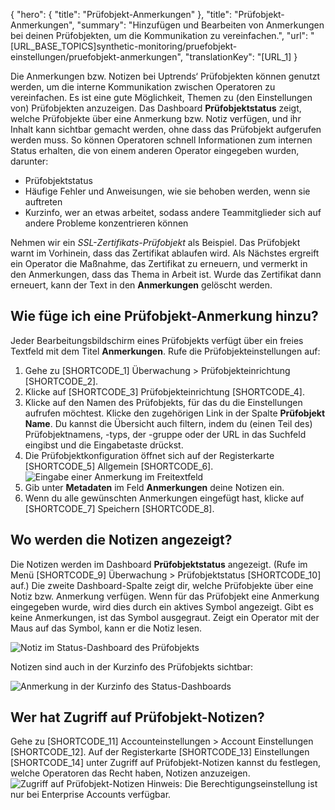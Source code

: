 ﻿{
  "hero": {
    "title": "Prüfobjekt-Anmerkungen"
  },
  "title": "Prüfobjekt-Anmerkungen",
  "summary": "Hinzufügen und Bearbeiten von Anmerkungen bei deinen Prüfobjekten, um die Kommunikation zu vereinfachen.",
  "url": "[URL_BASE_TOPICS]synthetic-monitoring/pruefobjekt-einstellungen/pruefobjekt-anmerkungen",
  "translationKey": "[URL_1]
}

 Die Anmerkungen bzw. Notizen bei Uptrends‘ Prüfobjekten können genutzt werden, um die interne Kommunikation zwischen Operatoren zu vereinfachen. Es ist eine gute Möglichkeit, Themen zu (den Einstellungen von) Prüfobjekten anzuzeigen. Das Dashboard **Prüfobjektstatus** zeigt, welche Prüfobjekte über eine Anmerkung bzw. Notiz verfügen, und ihr Inhalt kann sichtbar gemacht werden, ohne dass das Prüfobjekt aufgerufen werden muss. So können Operatoren schnell Informationen zum internen Status erhalten, die von einem anderen Operator eingegeben wurden, darunter:

- Prüfobjektstatus
- Häufige Fehler und Anweisungen, wie sie behoben werden, wenn sie auftreten
- Kurzinfo, wer an etwas arbeitet, sodass andere Teammitglieder sich auf andere Probleme konzentrieren können

Nehmen wir ein _SSL-Zertifikats-Prüfobjekt_ als Beispiel. Das Prüfobjekt warnt im Vorhinein, dass das Zertifikat ablaufen wird. Als Nächstes ergreift ein Operator die Maßnahme, das Zertifikat zu erneuern, und vermerkt in den Anmerkungen, dass das Thema in Arbeit ist. Wurde das Zertifikat dann erneuert, kann der Text in den **Anmerkungen** gelöscht werden.
 
## Wie füge ich eine Prüfobjekt-Anmerkung hinzu? 
Jeder Bearbeitungsbildschirm eines Prüfobjekts verfügt über ein freies Textfeld mit dem Titel **Anmerkungen**.
Rufe die Prüfobjekteinstellungen auf:
1. Gehe zu [SHORTCODE_1] Überwachung > Prüfobjekteinrichtung [SHORTCODE_2].
2. Klicke auf [SHORTCODE_3] Prüfobjekteinrichtung [SHORTCODE_4].
3. Klicke auf den Namen des Prüfobjekts, für das du die Einstellungen aufrufen möchtest. Klicke den zugehörigen Link in der Spalte **Prüfobjekt Name**. Du kannst die Übersicht auch filtern, indem du (einen Teil des) Prüfobjektnamens, -typs, der -gruppe oder der URL in das Suchfeld eingibst und die Eingabetaste drückst.
4. Die Prüfobjektkonfiguration öffnet sich auf der Registerkarte [SHORTCODE_5] Allgemein [SHORTCODE_6].
![Eingabe einer Anmerkung im Freitextfeld]([LINK_URL_1])
5. Gib unter **Metadaten** im Feld **Anmerkungen** deine Notizen ein.
6. Wenn du alle gewünschten Anmerkungen eingefügt hast, klicke auf [SHORTCODE_7] Speichern [SHORTCODE_8].

## Wo werden die Notizen angezeigt? 
Die Notizen werden im Dashboard **Prüfobjektstatus** angezeigt. (Rufe im Menü [SHORTCODE_9] Überwachung > Prüfobjektstatus [SHORTCODE_10] auf.) Die zweite Dashboard-Spalte zeigt dir, welche Prüfobjekte über eine Notiz bzw. Anmerkung verfügen. Wenn für das Prüfobjekt eine Anmerkung eingegeben wurde, wird dies durch ein aktives Symbol angezeigt. Gibt es keine Anmerkungen, ist das Symbol ausgegraut. Zeigt ein Operator mit der Maus auf das Symbol, kann er die Notiz lesen.

![Notiz im Status-Dashboard des Prüfobjekts]([LINK_URL_2])

Notizen sind auch in der Kurzinfo des Prüfobjekts sichtbar:

![Anmerkung in der Kurzinfo des Status-Dashboards]([LINK_URL_3])
## Wer hat Zugriff auf Prüfobjekt-Notizen? 
Gehe zu [SHORTCODE_11] Accounteinstellungen > Account Einstellungen [SHORTCODE_12]. Auf der Registerkarte [SHORTCODE_13] Einstellungen [SHORTCODE_14] unter Zugriff auf Prüfobjekt-Notizen kannst du festlegen, welche Operatoren das Recht haben, Notizen anzuzeigen.
![Zugriff auf Prüfobjekt-Notizen]([LINK_URL_4])
Hinweis: Die Berechtigungseinstellung ist nur bei Enterprise Accounts verfügbar.